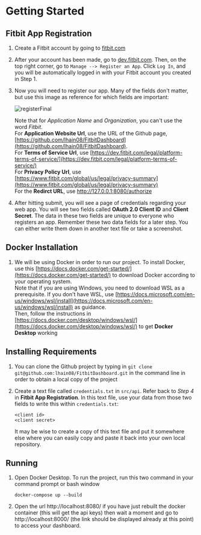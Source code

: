 # Getting Started

## Fitbit App Registration 
1. Create a Fitbit account by going to [fitbit.com](https://www.fitbit.com/global/us/home)
2. After your account has been made, go to [dev.fitbit.com](https://dev.fitbit.com/login). Then, on the top right corner, go to ````Manage --> Register an App````. Click ````Log In````, and you will be automatically logged in with your Fitbit account you created in Step 1. 
3. Now you will need to register our app. Many of the fields don't matter, but use this image as reference for which fields are important: 

   ![registerFinal](https://user-images.githubusercontent.com/68397066/160022815-0e8bdd91-1e7e-4f86-ad57-b97101941ef9.jpg)
   
   Note that for *Application Name* and *Organization*, you can't use the word *Fitbit*. <br>For **Application Website Url**, use the URL of the Github page, [https://github.com/lhain08/FitbitDashboard](https://github.com/lhain08/FitbitDashboard). <br>For **Terms of Service Url**, use [https://dev.fitbit.com/legal/platform-terms-of-service/](https://dev.fitbit.com/legal/platform-terms-of-service/) <br>
For **Privacy Policy Url**, use [https://www.fitbit.com/global/us/legal/privacy-summary](https://www.fitbit.com/global/us/legal/privacy-summary) <br>
For the **Redirct URL**, use http://127.0.0.1:8080/authorize
   
4. After hitting submit, you will see a page of credentials regarding your web app. You will see two fields called **OAuth 2.0 Client ID** and **Client Secret**. The data in these two fields are unique to everyone who registers an app. Remember these two data fields for a later step. You can either write them down in another text file or take a screenshot. 
   
## Docker Installation 
1. We will be using Docker in order to run our project. To install Docker, use this [https://docs.docker.com/get-started/](https://docs.docker.com/get-started/) to download Docker according to your operating system. <br>
Note that if you are using Windows, you need to download WSL as a prerequisite. If you don't have WSL, use [https://docs.microsoft.com/en-us/windows/wsl/install](https://docs.microsoft.com/en-us/windows/wsl/install) as guidance. <br>
Then, follow the instructions in [https://docs.docker.com/desktop/windows/wsl/](https://docs.docker.com/desktop/windows/wsl/) to get **Docker Desktop** working 

## Installing Requirements
1. You can clone the Github project by typing in ````git clone git@github.com:lhain08/FitbitDashboard.git```` in the command line in order to obtain a local copy of the project 
2. Create a text file called ````credentials.txt```` in ````src/api````. Refer back to *Step 4* in **Fitbit App Registration**. In this text file, use your data from those two fields to write this within ````credentials.txt````:

   ````
   <client id>
   <client secret>
   ````
   It may be wise to create a copy of this text file and put it somewhere else where you can easily copy and paste it back into your own local repository. 
   
## Running    
1. Open Docker Desktop. To run the project, run this two command in your command prompt or bash window 

   ````
   docker-compose up --build
   ````
2. Open the url http://localhost:8080/ if you have just rebuilt the docker container (this will get the api keys) then wait a moment and go to http://localhost:8000/ (the link should be displayed already at this point) to access your dashboard.
